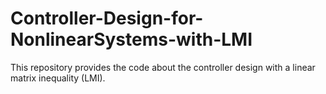 # Controller-Design-for-NonlinearSystems-with-LMI
This repository provides the code about the controller design with a linear matrix inequality (LMI).
